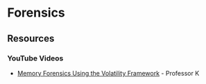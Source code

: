 # Forensics

## Resources

### YouTube Videos

* [Memory Forensics Using the Volatility Framework](https://www.youtube.com/watch?v=4lURQHslmMc) - Professor K
